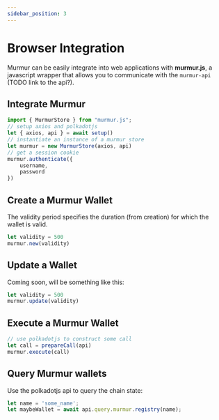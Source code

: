 ```yaml
---
sidebar_position: 3
---
```


# Browser Integration

Murmur can be easily integrate into web applications with **murmur.js**, a javascript wrapper that allows you to communicate with the `murmur-api` (TODO link to the api?).

## Integrate Murmur

``` js
import { MurmurStore } from "murmur.js";
// setup axios and polkadotjs
let { axios, api } = await setup()
// instantiate an instance of a murmur store 
let murmur = new MurmurStore(axios, api)
// get a session cookie
murmur.authenticate({
    username,
    password
})
```

## Create a Murmur Wallet

The validity period specifies the duration (from creation) for which the wallet is valid. 

``` js
let validity = 500
murmur.new(validity)
```

## Update a Wallet 

Coming soon, will be something like this:
``` js
let validity = 500
murmur.update(validity)
```

## Execute a Murmur Wallet

``` js
// use polkadotjs to construct some call
let call = prepareCall(api)
murmur.execute(call)
```

## Query Murmur wallets

Use the polkadotjs api to query the chain state:
``` js
let name = 'some_name';
let maybeWallet = await api.query.murmur.registry(name);
```
